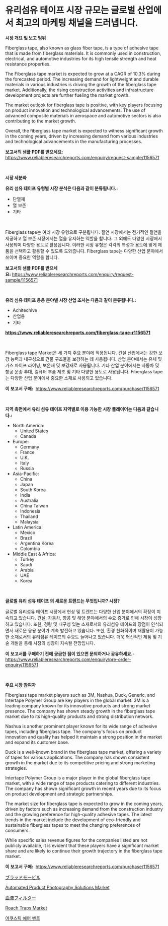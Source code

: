 <p><h1>유리섬유 테이프 시장 규모는 글로벌 산업에서 최고의 마케팅 채널을 드러냅니다.</h1></p><p><strong>시장 개요 및 보고 범위</strong></p>
<p><p>Fiberglass tape, also known as glass fiber tape, is a type of adhesive tape that is made from fiberglass materials. It is commonly used in construction, electrical, and automotive industries for its high tensile strength and heat resistance properties.</p><p>The Fiberglass tape market is expected to grow at a CAGR of 10.3% during the forecasted period. The increasing demand for lightweight and durable materials in various industries is driving the growth of the fiberglass tape market. Additionally, the rising construction activities and infrastructure development projects are further fueling the market growth.</p><p>The market outlook for fiberglass tape is positive, with key players focusing on product innovation and technological advancements. The use of advanced composite materials in aerospace and automotive sectors is also contributing to the market growth.</p><p>Overall, the fiberglass tape market is expected to witness significant growth in the coming years, driven by increasing demand from various industries and technological advancements in the manufacturing processes.</p></p>
<p><strong>보고서의 샘플 PDF를 받으세요:</strong> <a href="https://www.reliableresearchreports.com/enquiry/request-sample/1156571">https://www.reliableresearchreports.com/enquiry/request-sample/1156571</a></p>
<p>&nbsp;</p>
<p><strong>시장 세분화</strong></p>
<p><strong>유리 섬유 테이프 유형별 시장 분석은 다음과 같이 분류됩니다.:</strong></p>
<p><ul><li>단열재</li><li>열 보존</li><li>기타</li></ul></p>
<p>&nbsp;</p>
<p><p>Fiberglass tape는 여러 시장 유형으로 구분됩니다. 절연 시장에서는 전기적인 절연을 제공하고 열 보존 시장에서는 열을 유지하는 역할을 합니다. 그 외에도 다양한 시장에서 사용되며 다양한 용도로 활용됩니다. 이러한 시장 유형은 각각의 특성과 용도에 맞게 제품을 선택하고 활용할 수 있도록 도와줍니다. Fiberglass tape는 다양한 산업 분야에서 쓰이며 중요한 역할을 합니다.</p></p>
<p><strong>보고서의 샘플 PDF를 받으세요:</strong>&nbsp;<a href="https://www.reliableresearchreports.com/enquiry/request-sample/1156571">https://www.reliableresearchreports.com/enquiry/request-sample/1156571</a></p>
<p>&nbsp;</p>
<p><strong> 유리 섬유 테이프 응용 분야별 시장 산업 조사는 다음과 같이 분류됩니다.:</strong></p>
<p><ul><li>Achitechive</li><li>산업용</li><li>기타</li></ul></p>
<p><strong><a href="https://www.reliableresearchreports.com/fiberglass-tape-r1156571">https://www.reliableresearchreports.com/fiberglass-tape-r1156571</a></strong></p>
<p>&nbsp;</p>
<p><p>Fiberglass tape Market은 세 가지 주요 분야에 적용됩니다. 건설 산업에서는 강한 보강 능력과 내구성으로 건물 구조물을 보강하는 데 사용됩니다. 산업 분야에서는 유체 및 가스 파이프 라이닝, 보온재 및 보강재로 사용됩니다. 기타 산업 분야에서는 자동차 및 항공 운송 투대, 컴퓨터 부품 제조 및 기타 다양한 용도로 사용됩니다. Fiberglass tape는 다양한 산업 분야에서 중요한 소재로 사용되고 있습니다.</p></p>
<p><strong>이 보고서 구매:</strong>&nbsp; <a href="https://www.reliableresearchreports.com/purchase/1156571">https://www.reliableresearchreports.com/purchase/1156571</a></p>
<p>&nbsp;</p>
<p><strong>지역 측면에서 유리 섬유 테이프 지역별로 이용 가능한 시장 플레이어는 다음과 같습니다.:</strong></p>
<p><ul>
    <li>
        North America:
        <ul>
            <li>United States</li>
            <li>Canada</li>
        </ul>
    </li>
    <li>
        Europe:
        <ul>
            <li>Germany</li>
            <li>France</li>
            <li>U.K.</li>
            <li>Italy</li>
            <li>Russia</li>
        </ul>
    </li>
    <li>
        Asia-Pacific:
        <ul>
            <li>China</li>
            <li>Japan</li>
            <li>South Korea</li>
            <li>India</li>
            <li>Australia</li>
            <li>China Taiwan</li>
            <li>Indonesia</li>
            <li>Thailand</li>
            <li>Malaysia</li>
        </ul>
    </li>
    <li>
        Latin America:
        <ul>
            <li>Mexico</li>
            <li>Brazil</li>
            <li>Argentina Korea</li>
            <li>Colombia</li>
        </ul>
    </li>
    <li>
        Middle East & Africa:
        <ul>
            <li>Turkey</li>
            <li>Saudi</li>
            <li>Arabia</li>
            <li>UAE</li>
            <li>Korea</li>
        </ul>
    </li>
    </ul></p>
<p>&nbsp;</p>
<p><strong>글로벌 유리 섬유 테이프 의 새로운 트렌드는 무엇입니까? 시장?</strong></p>
<p><p>글로벌 유리섬유 테이프 시장에서 현상 및 트렌드는 다양한 산업 분야에서의 확장이 지속되고 있습니다. 건설, 자동차, 항공 및 해양 분야에서의 수요 증가로 인해 시장이 성장하고 있습니다. 또한, 경량 및 내구성 있는 소재로서의 유리섬유 테이프의 장점이 인식되면서 새로운 응용 분야가 계속 발전하고 있습니다. 또한, 환경 친화적이며 재활용이 가능한 소재로서의 유리섬유 테이프의 수요도 늘어나고 있습니다. 더욱 혁신적인 제품 및 기술 개발을 통해 시장의 성장이 지속될 전망입니다.</p></p>
<p><strong>이 보고서를 구매하기 전에 궁금한 점이 있으면 문의하거나 공유하세요.</strong>- <a href="https://www.reliableresearchreports.com/enquiry/pre-order-enquiry/1156571">https://www.reliableresearchreports.com/enquiry/pre-order-enquiry/1156571</a></p>
<p>&nbsp;</p>
<p><strong>주요 시장 참여자</strong></p>
<p><p>Fiberglass tape market players such as 3M, Nashua, Duck, Generic, and Intertape Polymer Group are key players in the global market. 3M is a leading company known for its innovative products and strong market presence. The company has shown steady growth in the fiberglass tape market due to its high-quality products and strong distribution network.</p><p>Nashua is another prominent player known for its wide range of adhesive tapes, including fiberglass tape. The company's focus on product innovation and quality has helped it maintain a strong position in the market and expand its customer base.</p><p>Duck is a well-known brand in the fiberglass tape market, offering a variety of tapes for various applications. The company has shown consistent growth in the market due to its competitive pricing and strong marketing strategies.</p><p>Intertape Polymer Group is a major player in the global fiberglass tape market, with a wide range of tape products catering to different industries. The company has shown significant growth in recent years due to its focus on product development and strategic partnerships.</p><p>The market size for fiberglass tape is expected to grow in the coming years, driven by factors such as increasing demand from the construction industry and the growing preference for high-quality adhesive tapes. The latest trends in the market include the development of eco-friendly and sustainable fiberglass tapes to meet the changing preferences of consumers.</p><p>While specific sales revenue figures for the companies listed are not publicly available, it is evident that these players have a significant market share and are likely to continue their growth trajectory in the fiberglass tape market.</p></p>
<p><strong>이 보고서 구매:</strong>&nbsp;&nbsp;<a href="https://www.reliableresearchreports.com/purchase/1156571">https://www.reliableresearchreports.com/purchase/1156571</a></p>
<p><p><a href="https://github.com/roulaayoub-saad/Market-Research-Report-List-1/blob/main/989624562180.md">ブラッドモービル</a></p><p><a href="https://github.com/luckyshygirl/Market-Research-Report-List-4/blob/main/automated-product-photography-solutions-market.md">Automated Product Photography Solutions Market</a></p><p><a href="https://github.com/zjkmgcs938405/Market-Research-Report-List-2/blob/main/260061662179.md">血液フィルター</a></p><p><a href="https://issuu.com/reportprime-2/docs/roach-traps-market-size-2030.pptx">Roach Traps Market</a></p><p><a href="https://medium.com/@stanleylyittle554467/%EC%9D%8C%ED%96%A5-%EC%97%90%EC%96%B4%EB%B2%A4%ED%8A%B8-%EC%8B%9C%EC%9E%A5-%EA%B7%9C%EB%AA%A8-%EB%B0%8F-%EC%8B%9C%EC%9E%A5-%EB%8F%99%ED%96%A5-%EC%99%84%EC%A0%84%ED%95%9C-%EC%82%B0%EC%97%85-%EA%B0%9C%EC%9A%94-2024%EB%85%84%EB%B6%80%ED%84%B0-2031%EB%85%84%EA%B9%8C%EC%A7%80-26fc5822254f">어쿠스틱 에어 벤트</a></p></p>